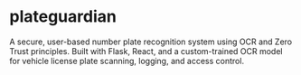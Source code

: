 # plateguardian
A secure, user-based number plate recognition system using OCR and Zero Trust principles. Built with Flask, React, and a custom-trained OCR model for vehicle license plate scanning, logging, and access control.
